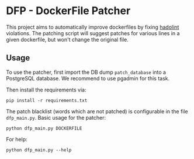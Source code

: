 # DFP - DockerFile Patcher

This project aims to automatically improve dockerfiles by fixing [hadolint](https://github.com/hadolint/hadolint) violations.
The patching script will suggest patches for various lines in a given dockerfile, but won't change the original file.

## Usage

To use the patcher, first import the DB dump `patch_database` into a PostgreSQL database. 
We recommend to use pgadmin for this task.

Then install the requirements via:
```
pip install -r requirements.txt
```

The patch blacklist (words which are not patched) is configurable in the file `dfp_main.py`.
Basic usage for the patcher:
```
python dfp_main.py DOCKERFILE
```

For help:
```
python dfp_main.py --help
```
